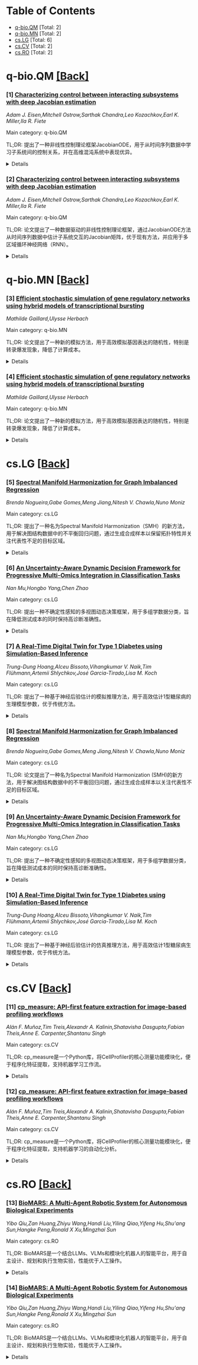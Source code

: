 <div id=toc></div>

# Table of Contents

- [q-bio.QM](#q-bio.QM) [Total: 2]
- [q-bio.MN](#q-bio.MN) [Total: 2]
- [cs.LG](#cs.LG) [Total: 6]
- [cs.CV](#cs.CV) [Total: 2]
- [cs.RO](#cs.RO) [Total: 2]


<div id='q-bio.QM'></div>

# q-bio.QM [[Back]](#toc)

### [1] [Characterizing control between interacting subsystems with deep Jacobian estimation](https://arxiv.org/abs/2507.01946)
*Adam J. Eisen,Mitchell Ostrow,Sarthak Chandra,Leo Kozachkov,Earl K. Miller,Ila R. Fiete*

Main category: q-bio.QM

TL;DR: 提出了一种非线性控制理论框架JacobianODE，用于从时间序列数据中学习子系统间的控制关系，并在高维混沌系统中表现优异。


<details>
  <summary>Details</summary>
Motivation: 传统线性方法无法描述非线性复杂系统中的子系统控制关系，需要一种数据驱动的非线性方法。

Method: 开发了JacobianODE，一种深度学习方法，直接从数据中估计任意动态系统的Jacobian矩阵。

Result: JacobianODE在高维混沌系统中优于现有方法，并在多区域RNN中展示了学习过程中感官区对认知区控制增强的现象。

Conclusion: 为生物子系统间相互作用提供了理论支持的数据驱动理解框架。

Abstract: Biological function arises through the dynamical interactions of multiple
subsystems, including those between brain areas, within gene regulatory
networks, and more. A common approach to understanding these systems is to
model the dynamics of each subsystem and characterize communication between
them. An alternative approach is through the lens of control theory: how the
subsystems control one another. This approach involves inferring the
directionality, strength, and contextual modulation of control between
subsystems. However, methods for understanding subsystem control are typically
linear and cannot adequately describe the rich contextual effects enabled by
nonlinear complex systems. To bridge this gap, we devise a data-driven
nonlinear control-theoretic framework to characterize subsystem interactions
via the Jacobian of the dynamics. We address the challenge of learning
Jacobians from time-series data by proposing the JacobianODE, a deep learning
method that leverages properties of the Jacobian to directly estimate it for
arbitrary dynamical systems from data alone. We show that JacobianODEs
outperform existing Jacobian estimation methods on challenging systems,
including high-dimensional chaos. Applying our approach to a multi-area
recurrent neural network (RNN) trained on a working memory selection task, we
show that the "sensory" area gains greater control over the "cognitive" area
over learning. Furthermore, we leverage the JacobianODE to directly control the
trained RNN, enabling precise manipulation of its behavior. Our work lays the
foundation for a theoretically grounded and data-driven understanding of
interactions among biological subsystems.

</details>


### [2] [Characterizing control between interacting subsystems with deep Jacobian estimation](https://arxiv.org/abs/2507.01946)
*Adam J. Eisen,Mitchell Ostrow,Sarthak Chandra,Leo Kozachkov,Earl K. Miller,Ila R. Fiete*

Main category: q-bio.QM

TL;DR: 论文提出了一种数据驱动的非线性控制理论框架，通过JacobianODE方法从时间序列数据中估计子系统交互的Jacobian矩阵，优于现有方法，并应用于多区域循环神经网络（RNN）。


<details>
  <summary>Details</summary>
Motivation: 理解生物子系统的动态交互通常采用线性方法，但无法描述非线性复杂系统的丰富上下文效应。需要一种非线性控制理论框架来填补这一空白。

Method: 提出JacobianODE，一种深度学习方法，利用Jacobian的性质直接从数据中估计任意动态系统的Jacobian矩阵。

Result: JacobianODE在挑战性系统（如高维混沌）上优于现有方法，并在多区域RNN中展示了学习过程中“感觉”区域对“认知”区域控制增强的现象。

Conclusion: 该研究为生物子系统交互提供了理论支持的数据驱动理解框架，并能精确操控RNN行为。

Abstract: Biological function arises through the dynamical interactions of multiple
subsystems, including those between brain areas, within gene regulatory
networks, and more. A common approach to understanding these systems is to
model the dynamics of each subsystem and characterize communication between
them. An alternative approach is through the lens of control theory: how the
subsystems control one another. This approach involves inferring the
directionality, strength, and contextual modulation of control between
subsystems. However, methods for understanding subsystem control are typically
linear and cannot adequately describe the rich contextual effects enabled by
nonlinear complex systems. To bridge this gap, we devise a data-driven
nonlinear control-theoretic framework to characterize subsystem interactions
via the Jacobian of the dynamics. We address the challenge of learning
Jacobians from time-series data by proposing the JacobianODE, a deep learning
method that leverages properties of the Jacobian to directly estimate it for
arbitrary dynamical systems from data alone. We show that JacobianODEs
outperform existing Jacobian estimation methods on challenging systems,
including high-dimensional chaos. Applying our approach to a multi-area
recurrent neural network (RNN) trained on a working memory selection task, we
show that the "sensory" area gains greater control over the "cognitive" area
over learning. Furthermore, we leverage the JacobianODE to directly control the
trained RNN, enabling precise manipulation of its behavior. Our work lays the
foundation for a theoretically grounded and data-driven understanding of
interactions among biological subsystems.

</details>


<div id='q-bio.MN'></div>

# q-bio.MN [[Back]](#toc)

### [3] [Efficient stochastic simulation of gene regulatory networks using hybrid models of transcriptional bursting](https://arxiv.org/abs/2507.01922)
*Mathilde Gaillard,Ulysse Herbach*

Main category: q-bio.MN

TL;DR: 论文提出了一种新的模拟方法，用于高效模拟基因表达的随机性，特别是转录爆发现象，降低了计算成本。


<details>
  <summary>Details</summary>
Motivation: 单细胞数据揭示了相同基因组和环境下的细胞间存在生物随机性，尤其是转录爆发现象。现有的模拟方法如SSA计算成本高，而PDMPs模型又难以普及。

Method: 提出了一种简单的模拟方法，类似于SSA但计算成本更低，适用于描述任意数量相互作用基因的爆发性PDMP模型。

Result: 通过模拟两基因切换开关，发现双峰分布并非由转录爆发本身解释，而是由基因间相互作用产生的不同爆发频率引起。

Conclusion: 新方法为模拟基因表达随机性提供了高效且易于实现的工具，有助于理解细胞间变异的机制。

Abstract: Single-cell data reveal the presence of biological stochasticity between
cells of identical genome and environment, in particular highlighting the
transcriptional bursting phenomenon. To account for this property, gene
expression may be modeled as a continuous-time Markov chain where biochemical
species are described in a discrete way, leading to Gillespie's stochastic
simulation algorithm (SSA) which turns out to be computationally expensive for
realistic mRNA and protein copy numbers. Alternatively, hybrid models based on
piecewise-deterministic Markov processes (PDMPs) offer an effective compromise
for capturing cell-to-cell variability, but their simulation remains limited to
specialized mathematical communities. With a view to making them more
accessible, we present here a simple simulation method that is reminiscent of
SSA, while allowing for much lower computational cost. We detail the algorithm
for a bursty PDMP describing an arbitrary number of interacting genes, and
prove that it simulates exact trajectories of the model. As an illustration, we
use the algorithm to simulate a two-gene toggle switch: this example highlights
the fact that bimodal distributions as observed in real data are not explained
by transcriptional bursting per se, but rather by distinct burst frequencies
that may emerge from interactions between genes.

</details>


### [4] [Efficient stochastic simulation of gene regulatory networks using hybrid models of transcriptional bursting](https://arxiv.org/abs/2507.01922)
*Mathilde Gaillard,Ulysse Herbach*

Main category: q-bio.MN

TL;DR: 论文提出了一种新的模拟方法，用于高效模拟基因表达的随机性，特别是转录爆发现象，降低了计算成本。


<details>
  <summary>Details</summary>
Motivation: 单细胞数据揭示了基因和环境相同的细胞间存在生物随机性，尤其是转录爆发现象。现有的模拟方法（如Gillespie算法）计算成本高，而混合模型（PDMPs）又难以普及。

Method: 提出了一种简单且计算成本低的模拟方法，类似于SSA，但适用于任意数量相互作用基因的爆发性PDMP模型。

Result: 通过模拟两基因切换开关，发现双峰分布并非由转录爆发本身引起，而是由基因间相互作用导致的爆发频率差异所致。

Conclusion: 新方法为研究基因表达随机性提供了更高效的工具，揭示了基因相互作用在细胞间变异中的重要性。

Abstract: Single-cell data reveal the presence of biological stochasticity between
cells of identical genome and environment, in particular highlighting the
transcriptional bursting phenomenon. To account for this property, gene
expression may be modeled as a continuous-time Markov chain where biochemical
species are described in a discrete way, leading to Gillespie's stochastic
simulation algorithm (SSA) which turns out to be computationally expensive for
realistic mRNA and protein copy numbers. Alternatively, hybrid models based on
piecewise-deterministic Markov processes (PDMPs) offer an effective compromise
for capturing cell-to-cell variability, but their simulation remains limited to
specialized mathematical communities. With a view to making them more
accessible, we present here a simple simulation method that is reminiscent of
SSA, while allowing for much lower computational cost. We detail the algorithm
for a bursty PDMP describing an arbitrary number of interacting genes, and
prove that it simulates exact trajectories of the model. As an illustration, we
use the algorithm to simulate a two-gene toggle switch: this example highlights
the fact that bimodal distributions as observed in real data are not explained
by transcriptional bursting per se, but rather by distinct burst frequencies
that may emerge from interactions between genes.

</details>


<div id='cs.LG'></div>

# cs.LG [[Back]](#toc)

### [5] [Spectral Manifold Harmonization for Graph Imbalanced Regression](https://arxiv.org/abs/2507.01132)
*Brenda Nogueira,Gabe Gomes,Meng Jiang,Nitesh V. Chawla,Nuno Moniz*

Main category: cs.LG

TL;DR: 提出了一种名为Spectral Manifold Harmonization（SMH）的新方法，用于解决图结构数据中的不平衡回归问题，通过生成合成样本以保留拓扑特性并关注代表性不足的目标区域。


<details>
  <summary>Details</summary>
Motivation: 图结构数据在科学领域中普遍存在，但现有研究在解决不平衡回归问题时忽视了特定目标值范围的重要性，导致模型偏向于平均目标值。

Method: SMH方法通过生成合成图样本，保留拓扑特性，并专注于代表性不足的目标分布区域。

Result: 实验结果表明，SMH在化学和药物发现基准数据集上显著提升了目标域范围的预测性能。

Conclusion: SMH为解决图结构数据中的不平衡回归问题提供了一种有效方法，特别适用于关注特定目标值范围的科学应用。

Abstract: Graph-structured data is ubiquitous in scientific domains, where models often
face imbalanced learning settings. In imbalanced regression, domain preferences
focus on specific target value ranges representing the most scientifically
valuable cases; we observe a significant lack of research. In this paper, we
present Spectral Manifold Harmonization (SMH), a novel approach for addressing
this imbalanced regression challenge on graph-structured data by generating
synthetic graph samples that preserve topological properties while focusing on
often underrepresented target distribution regions. Conventional methods fail
in this context because they either ignore graph topology in case generation or
do not target specific domain ranges, resulting in models biased toward average
target values. Experimental results demonstrate the potential of SMH on
chemistry and drug discovery benchmark datasets, showing consistent
improvements in predictive performance for target domain ranges.

</details>


### [6] [An Uncertainty-Aware Dynamic Decision Framework for Progressive Multi-Omics Integration in Classification Tasks](https://arxiv.org/abs/2507.01032)
*Nan Mu,Hongbo Yang,Chen Zhao*

Main category: cs.LG

TL;DR: 提出一种不确定性感知的多视图动态决策框架，用于多组学数据分类，旨在降低测试成本的同时保持高诊断准确性。


<details>
  <summary>Details</summary>
Motivation: 高通量多组学技术成本高，可能导致资源浪费，因此需要一种方法在减少测试的同时保持准确性。

Method: 在单组学层面，改进神经网络激活函数以生成Dirichlet分布参数，利用主观逻辑量化分类结果的信念质量和不确定性；在多组学层面，基于Dempster-Shafer理论融合异构模态，动态决策机制逐步引入数据。

Result: 在四个基准数据集上评估，50%以上案例仅需单组学数据即可准确分类，减少冗余测试，同时保持与全组学模型相当的诊断性能。

Conclusion: 该方法在降低测试成本的同时，保持了高诊断准确性和生物学洞察力。

Abstract: Background and Objective: High-throughput multi-omics technologies have
proven invaluable for elucidating disease mechanisms and enabling early
diagnosis. However, the high cost of multi-omics profiling imposes a
significant economic burden, with over reliance on full omics data potentially
leading to unnecessary resource consumption. To address these issues, we
propose an uncertainty-aware, multi-view dynamic decision framework for omics
data classification that aims to achieve high diagnostic accuracy while
minimizing testing costs. Methodology: At the single-omics level, we refine the
activation functions of neural networks to generate Dirichlet distribution
parameters, utilizing subjective logic to quantify both the belief masses and
uncertainty mass of classification results. Belief mass reflects the support of
a specific omics modality for a disease class, while the uncertainty parameter
captures limitations in data quality and model discriminability, providing a
more trustworthy basis for decision-making. At the multi omics level, we employ
a fusion strategy based on Dempster-Shafer theory to integrate heterogeneous
modalities, leveraging their complementarity to boost diagnostic accuracy and
robustness. A dynamic decision mechanism is then applied that omics data are
incrementally introduced for each patient until either all data sources are
utilized or the model confidence exceeds a predefined threshold, potentially
before all data sources are utilized. Results and Conclusion: We evaluate our
approach on four benchmark multi-omics datasets, ROSMAP, LGG, BRCA, and KIPAN.
In three datasets, over 50% of cases achieved accurate classification using a
single omics modality, effectively reducing redundant testing. Meanwhile, our
method maintains diagnostic performance comparable to full-omics models and
preserves essential biological insights.

</details>


### [7] [A Real-Time Digital Twin for Type 1 Diabetes using Simulation-Based Inference](https://arxiv.org/abs/2507.01740)
*Trung-Dung Hoang,Alceu Bissoto,Vihangkumar V. Naik,Tim Flühmann,Artemii Shlychkov,José Garcia-Tirado,Lisa M. Koch*

Main category: cs.LG

TL;DR: 提出了一种基于神经后验估计的模拟推理方法，用于高效估计1型糖尿病的生理模型参数，优于传统方法。


<details>
  <summary>Details</summary>
Motivation: 1型糖尿病的葡萄糖-胰岛素交互复杂，传统方法在高维参数空间和实时推断中效率低下。

Method: 采用基于神经后验估计的模拟推理方法，捕捉饮食、胰岛素和葡萄糖水平的复杂关系。

Result: 实验表明，该方法在参数估计和泛化能力上优于传统方法，并提供实时后验推断。

Conclusion: 该方法为1型糖尿病的数字孪生提供了高效、可靠的参数估计解决方案。

Abstract: Accurately estimating parameters of physiological models is essential to
achieving reliable digital twins. For Type 1 Diabetes, this is particularly
challenging due to the complexity of glucose-insulin interactions. Traditional
methods based on Markov Chain Monte Carlo struggle with high-dimensional
parameter spaces and fit parameters from scratch at inference time, making them
slow and computationally expensive. In this study, we propose a
Simulation-Based Inference approach based on Neural Posterior Estimation to
efficiently capture the complex relationships between meal intake, insulin, and
glucose level, providing faster, amortized inference. Our experiments
demonstrate that SBI not only outperforms traditional methods in parameter
estimation but also generalizes better to unseen conditions, offering real-time
posterior inference with reliable uncertainty quantification.

</details>


### [8] [Spectral Manifold Harmonization for Graph Imbalanced Regression](https://arxiv.org/abs/2507.01132)
*Brenda Nogueira,Gabe Gomes,Meng Jiang,Nitesh V. Chawla,Nuno Moniz*

Main category: cs.LG

TL;DR: 论文提出了一种名为Spectral Manifold Harmonization (SMH)的新方法，用于解决图结构数据中的不平衡回归问题，通过生成合成样本以关注代表性不足的目标区域。


<details>
  <summary>Details</summary>
Motivation: 在图结构数据的不平衡回归中，现有方法要么忽略图拓扑，要么未能针对特定目标范围，导致模型偏向平均值。

Method: SMH通过生成合成图样本，保留拓扑特性并聚焦于目标分布中代表性不足的区域。

Result: 实验结果表明，SMH在化学和药物发现数据集上显著提升了预测性能。

Conclusion: SMH为解决图数据不平衡回归问题提供了一种有效方法。

Abstract: Graph-structured data is ubiquitous in scientific domains, where models often
face imbalanced learning settings. In imbalanced regression, domain preferences
focus on specific target value ranges representing the most scientifically
valuable cases; we observe a significant lack of research. In this paper, we
present Spectral Manifold Harmonization (SMH), a novel approach for addressing
this imbalanced regression challenge on graph-structured data by generating
synthetic graph samples that preserve topological properties while focusing on
often underrepresented target distribution regions. Conventional methods fail
in this context because they either ignore graph topology in case generation or
do not target specific domain ranges, resulting in models biased toward average
target values. Experimental results demonstrate the potential of SMH on
chemistry and drug discovery benchmark datasets, showing consistent
improvements in predictive performance for target domain ranges.

</details>


### [9] [An Uncertainty-Aware Dynamic Decision Framework for Progressive Multi-Omics Integration in Classification Tasks](https://arxiv.org/abs/2507.01032)
*Nan Mu,Hongbo Yang,Chen Zhao*

Main category: cs.LG

TL;DR: 提出了一种不确定性感知的多视图动态决策框架，用于多组学数据分类，旨在降低测试成本的同时保持高诊断准确性。


<details>
  <summary>Details</summary>
Motivation: 高通量多组学技术成本高昂，可能导致资源浪费，因此需要一种方法在减少冗余测试的同时保持诊断准确性。

Method: 在单组学层面，通过改进神经网络激活函数生成Dirichlet分布参数，利用主观逻辑量化分类结果的置信度和不确定性；在多组学层面，基于Dempster-Shafer理论融合异构模态，动态决策机制逐步引入数据直至满足置信度阈值。

Result: 在四个基准数据集（ROSMAP、LGG、BRCA、KIPAN）上评估，50%以上案例仅需单组学数据即可准确分类，同时保持与全组学模型相当的诊断性能。

Conclusion: 该方法有效减少了冗余测试，同时保持了诊断准确性和生物学洞察力。

Abstract: Background and Objective: High-throughput multi-omics technologies have
proven invaluable for elucidating disease mechanisms and enabling early
diagnosis. However, the high cost of multi-omics profiling imposes a
significant economic burden, with over reliance on full omics data potentially
leading to unnecessary resource consumption. To address these issues, we
propose an uncertainty-aware, multi-view dynamic decision framework for omics
data classification that aims to achieve high diagnostic accuracy while
minimizing testing costs. Methodology: At the single-omics level, we refine the
activation functions of neural networks to generate Dirichlet distribution
parameters, utilizing subjective logic to quantify both the belief masses and
uncertainty mass of classification results. Belief mass reflects the support of
a specific omics modality for a disease class, while the uncertainty parameter
captures limitations in data quality and model discriminability, providing a
more trustworthy basis for decision-making. At the multi omics level, we employ
a fusion strategy based on Dempster-Shafer theory to integrate heterogeneous
modalities, leveraging their complementarity to boost diagnostic accuracy and
robustness. A dynamic decision mechanism is then applied that omics data are
incrementally introduced for each patient until either all data sources are
utilized or the model confidence exceeds a predefined threshold, potentially
before all data sources are utilized. Results and Conclusion: We evaluate our
approach on four benchmark multi-omics datasets, ROSMAP, LGG, BRCA, and KIPAN.
In three datasets, over 50% of cases achieved accurate classification using a
single omics modality, effectively reducing redundant testing. Meanwhile, our
method maintains diagnostic performance comparable to full-omics models and
preserves essential biological insights.

</details>


### [10] [A Real-Time Digital Twin for Type 1 Diabetes using Simulation-Based Inference](https://arxiv.org/abs/2507.01740)
*Trung-Dung Hoang,Alceu Bissoto,Vihangkumar V. Naik,Tim Flühmann,Artemii Shlychkov,José Garcia-Tirado,Lisa M. Koch*

Main category: cs.LG

TL;DR: 提出了一种基于神经后验估计的仿真推理方法，用于高效估计1型糖尿病生理模型参数，优于传统方法。


<details>
  <summary>Details</summary>
Motivation: 1型糖尿病的葡萄糖-胰岛素相互作用复杂，传统方法在高维参数空间中效率低且计算成本高。

Method: 采用基于神经后验估计的仿真推理方法（SBI），捕捉饮食、胰岛素和血糖水平的复杂关系。

Result: SBI在参数估计上优于传统方法，泛化能力更强，支持实时后验推断和不确定性量化。

Conclusion: SBI为1型糖尿病模型参数估计提供了高效、可靠且计算成本低的解决方案。

Abstract: Accurately estimating parameters of physiological models is essential to
achieving reliable digital twins. For Type 1 Diabetes, this is particularly
challenging due to the complexity of glucose-insulin interactions. Traditional
methods based on Markov Chain Monte Carlo struggle with high-dimensional
parameter spaces and fit parameters from scratch at inference time, making them
slow and computationally expensive. In this study, we propose a
Simulation-Based Inference approach based on Neural Posterior Estimation to
efficiently capture the complex relationships between meal intake, insulin, and
glucose level, providing faster, amortized inference. Our experiments
demonstrate that SBI not only outperforms traditional methods in parameter
estimation but also generalizes better to unseen conditions, offering real-time
posterior inference with reliable uncertainty quantification.

</details>


<div id='cs.CV'></div>

# cs.CV [[Back]](#toc)

### [11] [cp_measure: API-first feature extraction for image-based profiling workflows](https://arxiv.org/abs/2507.01163)
*Alán F. Muñoz,Tim Treis,Alexandr A. Kalinin,Shatavisha Dasgupta,Fabian Theis,Anne E. Carpenter,Shantanu Singh*

Main category: cs.CV

TL;DR: cp_measure是一个Python库，将CellProfiler的核心测量功能模块化，便于程序化特征提取，支持机器学习工作流。


<details>
  <summary>Details</summary>
Motivation: 当前工具（如CellProfiler）在自动化、可重复分析方面存在障碍，阻碍了机器学习工作流。

Method: 提取CellProfiler的核心测量功能，设计为模块化、API优先的工具。

Result: cp_measure的特征与CellProfiler高度一致，并能无缝集成到Python生态系统中。

Conclusion: cp_measure支持可重复、自动化的图像分析流程，适用于计算生物学中的机器学习应用。

Abstract: Biological image analysis has traditionally focused on measuring specific
visual properties of interest for cells or other entities. A complementary
paradigm gaining increasing traction is image-based profiling - quantifying
many distinct visual features to form comprehensive profiles which may reveal
hidden patterns in cellular states, drug responses, and disease mechanisms.
While current tools like CellProfiler can generate these feature sets, they
pose significant barriers to automated and reproducible analyses, hindering
machine learning workflows. Here we introduce cp_measure, a Python library that
extracts CellProfiler's core measurement capabilities into a modular, API-first
tool designed for programmatic feature extraction. We demonstrate that
cp_measure features retain high fidelity with CellProfiler features while
enabling seamless integration with the scientific Python ecosystem. Through
applications to 3D astrocyte imaging and spatial transcriptomics, we showcase
how cp_measure enables reproducible, automated image-based profiling pipelines
that scale effectively for machine learning applications in computational
biology.

</details>


### [12] [cp_measure: API-first feature extraction for image-based profiling workflows](https://arxiv.org/abs/2507.01163)
*Alán F. Muñoz,Tim Treis,Alexandr A. Kalinin,Shatavisha Dasgupta,Fabian Theis,Anne E. Carpenter,Shantanu Singh*

Main category: cs.CV

TL;DR: cp_measure是一个Python库，将CellProfiler的核心测量功能模块化，便于程序化特征提取，支持机器学习的自动化分析。


<details>
  <summary>Details</summary>
Motivation: 传统生物图像分析工具如CellProfiler在自动化、可重复性和机器学习集成方面存在障碍。

Method: 开发cp_measure库，提取CellProfiler的核心功能，提供模块化、API优先的设计。

Result: cp_measure特征与CellProfiler特征高度一致，并能无缝集成Python生态系统。

Conclusion: cp_measure支持可重复、自动化的图像分析流程，适用于计算生物学中的机器学习应用。

Abstract: Biological image analysis has traditionally focused on measuring specific
visual properties of interest for cells or other entities. A complementary
paradigm gaining increasing traction is image-based profiling - quantifying
many distinct visual features to form comprehensive profiles which may reveal
hidden patterns in cellular states, drug responses, and disease mechanisms.
While current tools like CellProfiler can generate these feature sets, they
pose significant barriers to automated and reproducible analyses, hindering
machine learning workflows. Here we introduce cp_measure, a Python library that
extracts CellProfiler's core measurement capabilities into a modular, API-first
tool designed for programmatic feature extraction. We demonstrate that
cp_measure features retain high fidelity with CellProfiler features while
enabling seamless integration with the scientific Python ecosystem. Through
applications to 3D astrocyte imaging and spatial transcriptomics, we showcase
how cp_measure enables reproducible, automated image-based profiling pipelines
that scale effectively for machine learning applications in computational
biology.

</details>


<div id='cs.RO'></div>

# cs.RO [[Back]](#toc)

### [13] [BioMARS: A Multi-Agent Robotic System for Autonomous Biological Experiments](https://arxiv.org/abs/2507.01485)
*Yibo Qiu,Zan Huang,Zhiyu Wang,Handi Liu,Yiling Qiao,Yifeng Hu,Shu'ang Sun,Hangke Peng,Ronald X Xu,Mingzhai Sun*

Main category: cs.RO

TL;DR: BioMARS是一个结合LLMs、VLMs和模块化机器人的智能平台，用于自主设计、规划和执行生物实验，性能优于人工操作。


<details>
  <summary>Details</summary>
Motivation: 解决现有LLMs和VLMs在生物研究中应用受限的问题，如协议设计僵化、适应性差、错误处理不足和操作复杂。

Method: 采用分层架构：Biologist Agent通过检索增强生成合成协议；Technician Agent将其转化为可执行机器人伪代码；Inspector Agent通过多模态感知和异常检测确保程序完整性。

Result: 系统在细胞传代和培养任务中性能优于或等同于人工操作，并在视网膜色素上皮细胞分化中优于传统策略。

Conclusion: BioMARS展示了通用AI驱动实验室自动化的可行性，以及语言推理在生物研究中的变革性作用。

Abstract: Large language models (LLMs) and vision-language models (VLMs) have the
potential to transform biological research by enabling autonomous
experimentation. Yet, their application remains constrained by rigid protocol
design, limited adaptability to dynamic lab conditions, inadequate error
handling, and high operational complexity. Here we introduce BioMARS
(Biological Multi-Agent Robotic System), an intelligent platform that
integrates LLMs, VLMs, and modular robotics to autonomously design, plan, and
execute biological experiments. BioMARS uses a hierarchical architecture: the
Biologist Agent synthesizes protocols via retrieval-augmented generation; the
Technician Agent translates them into executable robotic pseudo-code; and the
Inspector Agent ensures procedural integrity through multimodal perception and
anomaly detection. The system autonomously conducts cell passaging and culture
tasks, matching or exceeding manual performance in viability, consistency, and
morphological integrity. It also supports context-aware optimization,
outperforming conventional strategies in differentiating retinal pigment
epithelial cells. A web interface enables real-time human-AI collaboration,
while a modular backend allows scalable integration with laboratory hardware.
These results highlight the feasibility of generalizable, AI-driven laboratory
automation and the transformative role of language-based reasoning in
biological research.

</details>


### [14] [BioMARS: A Multi-Agent Robotic System for Autonomous Biological Experiments](https://arxiv.org/abs/2507.01485)
*Yibo Qiu,Zan Huang,Zhiyu Wang,Handi Liu,Yiling Qiao,Yifeng Hu,Shu'ang Sun,Hangke Peng,Ronald X Xu,Mingzhai Sun*

Main category: cs.RO

TL;DR: BioMARS是一个结合LLMs、VLMs和模块化机器人的智能平台，用于自主设计、规划和执行生物实验，性能优于人工操作。


<details>
  <summary>Details</summary>
Motivation: 解决现有LLMs和VLMs在生物研究中因协议设计僵化、适应性和错误处理不足等问题。

Method: 采用分层架构：Biologist Agent生成协议，Technician Agent转化为伪代码，Inspector Agent通过多模态感知确保完整性。

Result: 在细胞传代和培养任务中表现优于人工，支持上下文感知优化。

Conclusion: 展示了AI驱动的实验室自动化的可行性，语言推理在生物研究中的变革作用。

Abstract: Large language models (LLMs) and vision-language models (VLMs) have the
potential to transform biological research by enabling autonomous
experimentation. Yet, their application remains constrained by rigid protocol
design, limited adaptability to dynamic lab conditions, inadequate error
handling, and high operational complexity. Here we introduce BioMARS
(Biological Multi-Agent Robotic System), an intelligent platform that
integrates LLMs, VLMs, and modular robotics to autonomously design, plan, and
execute biological experiments. BioMARS uses a hierarchical architecture: the
Biologist Agent synthesizes protocols via retrieval-augmented generation; the
Technician Agent translates them into executable robotic pseudo-code; and the
Inspector Agent ensures procedural integrity through multimodal perception and
anomaly detection. The system autonomously conducts cell passaging and culture
tasks, matching or exceeding manual performance in viability, consistency, and
morphological integrity. It also supports context-aware optimization,
outperforming conventional strategies in differentiating retinal pigment
epithelial cells. A web interface enables real-time human-AI collaboration,
while a modular backend allows scalable integration with laboratory hardware.
These results highlight the feasibility of generalizable, AI-driven laboratory
automation and the transformative role of language-based reasoning in
biological research.

</details>
